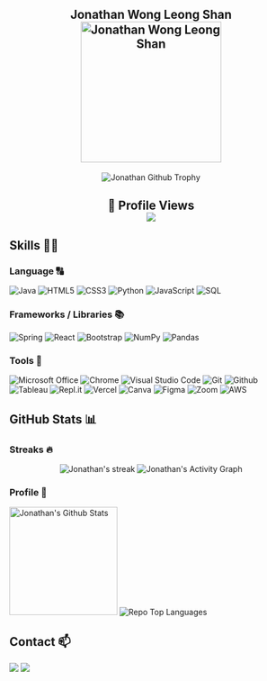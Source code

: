 <h2 align="center">
    <b>Jonathan Wong Leong Shan</b><br/>
    <img alt="Jonathan Wong Leong Shan" src="https://portfolio-jonathan.vercel.app/static/media/me_about.26aa2a3dac61c72ecf55.png" height="250px"/></img>
</h2>
<p align="center">
  <img alt="Jonathan Github Trophy" src="https://github-profile-trophy.vercel.app/?username=jonathanWongLS&row=1&theme=monokai"></img>
</p>

<h2 align="center">
    <b>👀 Profile Views</b><br/>
    <img src="https://profile-counter.glitch.me/jonathanWongLS/count.svg"/>
</h2>

## Skills 👨‍💻
### Language 🔠
<p>
  <img alt="Java" src="https://img.shields.io/badge/Java-ED8B00?style=for-the-badge&logo=openjdk&logoColor=white">
  <img alt="HTML5" src="https://img.shields.io/badge/HTML5%20-%23E34F26.svg?&logo=html5&logoColor=white&style=for-the-badge" >   
  <img alt="CSS3" src="https://img.shields.io/badge/CSS3%20-%231572B6.svg?&logo=css3&logoColor=white&style=for-the-badge" > 
  <img alt="Python" src="https://img.shields.io/badge/-Python%20-%2314354C.svg?&logo=python&logoColor=white&style=for-the-badge" > 
  <img alt="JavaScript" src="https://img.shields.io/badge/JavaScript-F7DF1E.svg?logo=javascript&logoColor=black&style=for-the-badge">
  <img alt="SQL" src="https://img.shields.io/badge/SQL-025E8C.svg?logo=amazon-dynamodb&logoColor=white&style=for-the-badge">
</p>


### Frameworks / Libraries 📚 
<p>
  <img alt="Spring" src="https://img.shields.io/badge/Spring-6DB33F?style=for-the-badge&logo=spring&logoColor=white">
  <img alt="React" src="https://img.shields.io/badge/react%20os-0088CC?style=for-the-badge&logo=reactos&logoColor=white">
  <img alt="Bootstrap" src="https://img.shields.io/badge/Bootstrap-7952B3.svg?logo=bootstrap&logoColor=white&style=for-the-badge">
  <img alt="NumPy" src="https://img.shields.io/badge/Numpy-013243.svg?logo=numpy&logoColor=white&style=for-the-badge">
  <img alt="Pandas" src="https://img.shields.io/badge/Pandas-150458.svg?logo=pandas&logoColor=white&style=for-the-badge">
</p>

### Tools 🧰
<p>
 <img alt="Microsoft Office" src="https://img.shields.io/badge/Ms%20Office-D83B01?style=for-the-badge&logo=microsoft-office&logoColor=white" />
 <img alt="Chrome" src="https://img.shields.io/badge/Chrome-4285F4?style=for-the-badge&logo=GoogleChrome&logoColor=white"> 
 <img alt="Visual Studio Code" src="https://img.shields.io/badge/Visual_Studio_Code-0078D4?style=for-the-badge&logo=visual%20studio%20code&logoColor=white" >
 <img alt="Git" src="https://img.shields.io/badge/Git-%23F05033.svg?style=for-the-badge&logo=git&logoColor=white">
 <img alt="Github" src="https://img.shields.io/badge/Github-%23121011.svg?style=for-the-badge&logo=github&logoColor=white">
 <img alt="Tableau" src="https://img.shields.io/badge/Tableau-E97627?style=for-the-badge&logo=Tableau&logoColor=whitee">  
 <img alt="Repl.it" src="https://img.shields.io/badge/Repl.it-0D101E.svg?logo=Replit&logoColor=white&style=for-the-badge">
 <img alt="Vercel" src="https://img.shields.io/badge/Vercel-000000?style=for-the-badge&logo=vercel&logoColor=white"> 
 <img alt="Canva" src="https://img.shields.io/badge/Canva-%2300C4CC.svg?style=for-the-badge&logo=Canva&logoColor=white">   
 <img alt="Figma" src="https://img.shields.io/badge/Figma-%23F24E1E.svg?style=for-the-badge&logo=figma&logoColor=white">
 <img alt="Zoom" src="https://img.shields.io/badge/Zoom-2D8CFF?style=for-the-badge&logo=zoom&logoColor=white">   
 <img alt="AWS" src ="https://img.shields.io/badge/AWS-%23FF9900.svg?style=for-the-badge&logo=amazon-aws&logoColor=white"> 
</p>

## GitHub Stats 📊
### Streaks 🔥
<p align="center">
    <img title="Streaks 🔥" alt="Jonathan's streak" src="https://github-readme-streak-stats.herokuapp.com?user=jonathanWongLS&theme=monokai-metallian&hide_border=true"/>
    <img alt="Jonathan's Activity Graph" src="https://github-readme-activity-graph.vercel.app/graph?username=jonathanWongLS&bg_color=ffcfe9&color=9e4c98&line=9e4c98&point=403d3d&area=true&hide_border=true)](https://github.com/ashutosh00710/github-readme-activity-graph" />
</p>

### Profile 🐾
<p>
  <img alt="Jonathan's Github Stats" src="https://denvercoder1-github-readme-stats.vercel.app/api/?username=jonathanWongLS&show_icons=true&count_private=true&theme=react&hide_border=true&bg_color=1F222E&title_color=F85D7F&icon_color=F8D866" height="192px"/>
  <img alt="Repo Top Languages" src="https://github-readme-stats.vercel.app/api/top-langs/?username=jonathanWongLS&hide=javascript,css,scss,html&theme=tokyonight"/>
</p>
   
 ## Contact 📫
 <p>
 <a href="mailto:wonglsjonathan01@gmail.com"> <img src="https://img.shields.io/badge/Gmail-%23D14836.svg?&style=for-the-badge&logo=gmail&logoColor=white" ></a>
 <a href="https://www.linkedin.com/in/jonathan-wong-123372130/"><img src="https://img.shields.io/badge/LinkedIn-%230077B5.svg?&style=for-the-badge&logo=linkedin&logoColor=white" ></a>
</p><br/>
